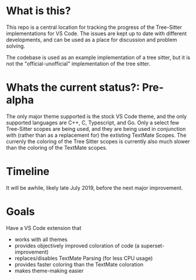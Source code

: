 # What is this?
This repo is a central location for tracking the progress of the Tree-Sitter implementations for VS Code. The issues are kept up to date with different developments, and can be used as a place for discussion and problem solving.

The codebase is used as an example implementation of a tree sitter, but it is not the "official-unofficial" implementation of the tree sitter.

# Whats the current status?: Pre-alpha
The only major theme supported is the stock VS Code theme, and the only supported languages are C++, C, Typescript, and Go. Only a select few Tree-Sitter scopes are being used, and they are being used in conjunction with (rather than as a replacement for) the extisting TextMate Scopes. The currenly the coloring of the Tree Sitter scopes is currently also much slower than the 
coloring of the TextMate scopes.

# Timeline
It will be awhile, likely late July 2019, before the next major improvement.


# Goals
Have a VS Code extension that
- works with all themes
- provides objectively improved coloration of code (a superset-improvement)
- replaces/disables TextMate Parsing (for less CPU usage)
- provides faster coloring than the TextMate coloration
- makes theme-making easier

